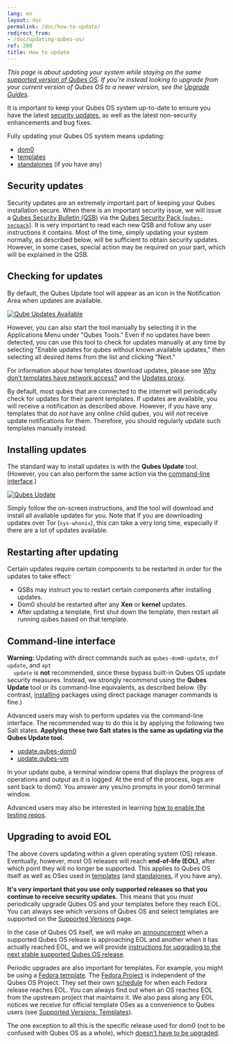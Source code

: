 ```yaml
---
lang: en
layout: doc
permalink: /doc/how-to-update/
redirect_from:
- /doc/updating-qubes-os/
ref: 200
title: How to update
---
```


*This page is about updating your system while staying on the same [supported
version of Qubes OS](/doc/supported-releases/#qubes-os). If you're instead
looking to upgrade from your current version of Qubes OS to a newer version,
see the [Upgrade Guides](/doc/upgrade/).*

It is important to keep your Qubes OS system up-to-date to ensure you have the
latest [security updates](#security-updates), as well as the latest
non-security enhancements and bug fixes.

Fully updating your Qubes OS system means updating:

- [dom0](/doc/glossary/#dom0)
- [templates](/doc/glossary/#template)
- [standalones](/doc/glossary/#standalone) (if you have any)

## Security updates

Security updates are an extremely important part of keeping your Qubes
installation secure. When there is an important security issue, we will issue a
[Qubes Security Bulletin (QSB)](/security/qsb/) via the [Qubes Security
Pack (`qubes-secpack`)](/security/pack/). It is very important to read each new
QSB and follow any user instructions it contains. Most of the time, simply
updating your system normally, as described below, will be sufficient to obtain
security updates. However, in some cases, special action may be required on
your part, which will be explained in the QSB.

## Checking for updates

By default, the Qubes Update tool will appear as an icon in the Notification
Area when updates are available.

[![Qube Updates Available](/attachment/doc/r4.0-qube-updates-available.png)](/attachment/doc/r4.0-qube-updates-available.png)

However, you can also start the tool manually by selecting it in the
Applications Menu under "Qubes Tools." Even if no updates have been detected,
you can use this tool to check for updates manually at any time by selecting
"Enable updates for qubes without known available updates," then selecting all
desired items from the list and clicking "Next."

<div class="alert alert-info" role="alert">
  <i class="fa fa-question-circle"></i>
  For information about how templates download updates, please see <a
  href="/doc/how-to-install-software/#why-dont-templates-have-network-access">Why
  don’t templates have network access?</a> and the <a
  href="/doc/how-to-install-software/#updates-proxy">Updates proxy</a>.
</div>

By default, most qubes that are connected to the internet will periodically
check for updates for their parent templates. If updates are available, you
will receive a notification as described above. However, if you have any
templates that do *not* have any online child qubes, you will *not* receive
update notifications for them. Therefore, you should regularly update such
templates manually instead.

## Installing updates

The standard way to install updates is with the **Qubes Update** tool. (However,
you can also perform the same action via the [command-line
interface](#command-line-interface).)

[![Qubes Update](/attachment/doc/r4.0-software-update.png)](/attachment/doc/r4.0-software-update.png)

Simply follow the on-screen instructions, and the tool will download and install
all available updates for you. Note that if you are downloading updates over Tor
(`sys-whonix`), this can take a very long time, especially if there are a lot of
updates available.

## Restarting after updating

Certain updates require certain components to be restarted in order for the
updates to take effect:

- QSBs may instruct you to restart certain components after installing updates.
- Dom0 should be restarted after any **Xen** or **kernel** updates.
- After updating a template, first shut down the template, then restart all
  running qubes based on that template.

## Command-line interface

<div class="alert alert-danger" role="alert">
  <i class="fa fa-exclamation-triangle"></i>
  <b>Warning:</b> Updating with direct commands such as
  <code>qubes-dom0-update</code>, <code>dnf update</code>, and <code>apt
  update</code> is <b>not</b> recommended, since these bypass built-in Qubes OS
  update security measures. Instead, we strongly recommend using the <b>Qubes
  Update</b> tool or its command-line equivalents, as described below. (By
  contrast, <a href="/doc/how-to-install-software/">installing</a> packages
  using direct package manager commands is fine.)
</div>

Advanced users may wish to perform updates via the command-line interface. The
recommended way to do this is by applying the following two Salt states.
**Applying these two Salt states is the same as updating via the Qubes Update
tool.**

 - [update.qubes-dom0](/doc/salt/#updatequbes-dom0)
 - [update.qubes-vm](/doc/salt/#updatequbes-vm)

In your update qube, a terminal window opens that displays the progress of
operations and output as it is logged. At the end of the process, logs are sent
back to dom0. You answer any yes/no prompts in your dom0 terminal window.

Advanced users may also be interested in learning [how to enable the
testing repos](/doc/testing/).

## Upgrading to avoid EOL

The above covers updating *within* a given operating system (OS) release.
Eventually, however, most OS releases will reach **end-of-life (EOL)**, after
which point they will no longer be supported. This applies to Qubes OS itself
as well as OSes used in [templates](/doc/templates/) (and
[standalones](/doc/standalones-and-hvms/), if you have any).

**It's very important that you use only supported releases so that you continue
to receive security updates.** This means that you *must* periodically upgrade
Qubes OS and your templates before they reach EOL. You can always see which
versions of Qubes OS and select templates are supported on the [Supported
Versions](/doc/supported-releases/) page.

In the case of Qubes OS itself, we will make an
[announcement](/news/categories/#releases) when a supported Qubes OS release is
approaching EOL and another when it has actually reached EOL, and we will
provide [instructions for upgrading to the next stable supported Qubes OS
release](/doc/upgrade/).

Periodic upgrades are also important for templates. For example, you might be
using a [Fedora template](/doc/templates/fedora/). The [Fedora
Project](https://getfedora.org/) is independent of the Qubes OS Project. They
set their own
[schedule](https://fedoraproject.org/wiki/Fedora_Release_Life_Cycle#Maintenance_Schedule)
for when each Fedora release reaches EOL. You can always find out when an OS
reaches EOL from the upstream project that maintains it. We also pass along any
EOL notices we receive for official template OSes as a convenience to Qubes
users (see [Supported Versions:
Templates](/doc/supported-releases/#templates)).

The one exception to all this is the specific release used for dom0 (not to be
confused with Qubes OS as a whole), which [doesn't have to be
upgraded](/doc/supported-releases/#note-on-dom0-and-eol).

